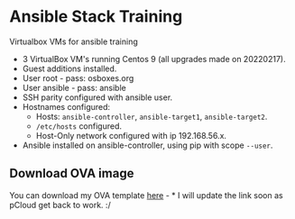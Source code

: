 # Ansible Stack Training

Virtualbox VMs for ansible training

- 3 VirtualBox VM's running Centos 9 (all upgrades made on 20220217).
- Guest additions installed.
- User root - pass: osboxes.org
- User ansible - pass: ansible
- SSH parity configured with ansible user.
- Hostnames configured:
  - Hosts: `ansible-controller`, `ansible-target1`, `ansible-target2`.
  -  `/etc/hosts` configured.
  -  Host-Only network configured with ip 192.168.56.x.
- Ansible installed on ansible-controller, using pip with scope `--user`.

## Download OVA image
You can download my OVA template [here](https://my.pcloud.com) - * I will update the link soon as pCloud get back to work. :/
